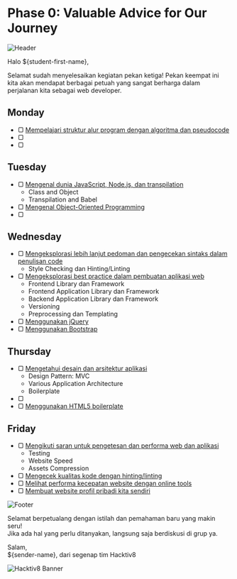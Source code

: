 # Phase 0: Valuable Advice for Our Journey

![Header](images/header.png)

Halo ${student-first-name},

Selamat sudah menyelesaikan kegiatan pekan ketiga! Pekan keempat ini kita akan mendapat berbagai petuah yang sangat berharga dalam perjalanan kita sebagai web developer.

## Monday

- ▢ [Mempelajari struktur alur program dengan algoritma dan pseudocode](week-4/.md)
- ▢ [](week-4/.md)
- ▢ [](week-4/.md)

## Tuesday

- ▢ [Mengenal dunia JavaScript, Node.js, dan transpilation](week-4/.md)
  - Class and Object
  - Transpilation and Babel
- ▢ [Mengenal Object-Oriented Programming](week-4/.md)
- ▢ [](week-4/.md)

## Wednesday

- ▢ [Mengeksplorasi lebih lanjut pedoman dan pengecekan sintaks dalam penulisan code](week-4/.md)
  - Style Checking dan Hinting/Linting
- ▢ [Mengeksplorasi best practice dalam pembuatan aplikasi web](week-4/.md)
  - Frontend Library dan Framework
  - Frontend Application Library dan Framework
  - Backend Application Library dan Framework
  - Versioning
  - Preprocessing dan Templating
- ▢ [Menggunakan jQuery](week-4/.md)
- ▢ [Menggunakan Bootstrap](week-4/.md)

## Thursday

- ▢ [Mengetahui desain dan arsitektur aplikasi](week-4/.md)
  - Design Pattern: MVC
  - Various Application Architecture
  - Boilerplate
- ▢ [](week-4/.md)
- ▢ [Menggunakan HTML5 boilerplate](week-4/.md)

## Friday

- ▢ [Mengikuti saran untuk pengetesan dan performa web dan aplikasi](week-4/.md)
  - Testing
  - Website Speed
  - Assets Compression
- ▢ [Mengecek kualitas kode dengan hinting/linting](week-4/.md)
- ▢ [Melihat performa kecepatan website dengan online tools](week-4/.md)
- ▢ [Membuat website profil pribadi kita sendiri](week-4/.md)

![Footer](images/footer.png)

Selamat berpetualang dengan istilah dan pemahaman baru yang makin seru!  
Jika ada hal yang perlu ditanyakan, langsung saja berdiskusi di grup ya.

Salam,  
${sender-name}, dari segenap tim Hacktiv8

![Hacktiv8 Banner](images/hacktiv8-banner.png)
